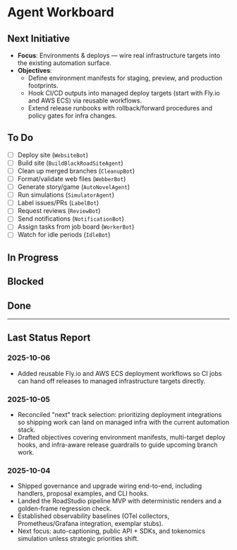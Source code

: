 # Agent Workboard

## Next Initiative

- **Focus**: Environments & deploys — wire real infrastructure targets into the existing automation surface.
- **Objectives**:
  - Define environment manifests for staging, preview, and production footprints.
  - Hook CI/CD outputs into managed deploy targets (start with Fly.io and AWS ECS) via reusable workflows.
  - Extend release runbooks with rollback/forward procedures and policy gates for infra changes.

## To Do
- [ ] Deploy site (`WebsiteBot`)
- [ ] Build site (`BuildBlackRoadSiteAgent`)
- [ ] Clean up merged branches (`CleanupBot`)
- [ ] Format/validate web files (`WebberBot`)
- [ ] Generate story/game (`AutoNovelAgent`)
- [ ] Run simulations (`SimulatorAgent`)
- [ ] Label issues/PRs (`LabelBot`)
- [ ] Request reviews (`ReviewBot`)
- [ ] Send notifications (`NotificationBot`)
- [ ] Assign tasks from job board (`WorkerBot`)
- [ ] Watch for idle periods (`IdleBot`)

## In Progress
<!-- Agents move tasks here when running -->

## Blocked
<!-- Agents move tasks here if they fail, with error info -->

## Done
<!-- Agents move tasks here on success -->

---

## Last Status Report
<!-- Agents append latest status, error, or notifications here -->

### 2025-10-06
- Added reusable Fly.io and AWS ECS deployment workflows so CI jobs can hand off
  releases to managed infrastructure targets directly.

### 2025-10-05
- Reconciled "next" track selection: prioritizing deployment integrations so shipping work can land on managed infra with the current automation stack.
- Drafted objectives covering environment manifests, multi-target deploy hooks, and infra-aware release guardrails to guide upcoming branch work.

### 2025-10-04
- Shipped governance and upgrade wiring end-to-end, including handlers, proposal examples, and CLI hooks.
- Landed the RoadStudio pipeline MVP with deterministic renders and a golden-frame regression check.
- Established observability baselines (OTel collectors, Prometheus/Grafana integration, exemplar stubs).
- Next focus: auto-captioning, public API + SDKs, and tokenomics simulation unless strategic priorities shift.
